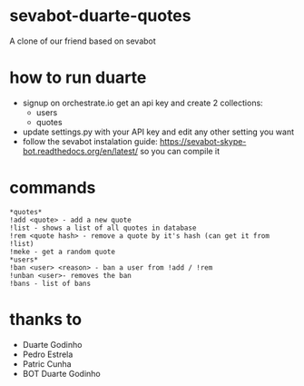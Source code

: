 # sevabot-duarte-quotes
A clone of our friend based on sevabot

# how to run duarte
- signup on orchestrate.io get an api key and create 2 collections:
    - users
    - quotes
- update settings.py with your API key and edit any other setting you want
- follow the sevabot instalation guide: https://sevabot-skype-bot.readthedocs.org/en/latest/ so you can compile it

# commands
    *quotes*
    !add <quote> - add a new quote
    !list - shows a list of all quotes in database
    !rem <quote hash> - remove a quote by it's hash (can get it from !list)
    !meke - get a random quote
    *users*
    !ban <user> <reason> - ban a user from !add / !rem
    !unban <user>- removes the ban
    !bans - list of bans

# thanks to
- Duarte Godinho
- Pedro Estrela
- Patric Cunha
- BOT Duarte Godinho
